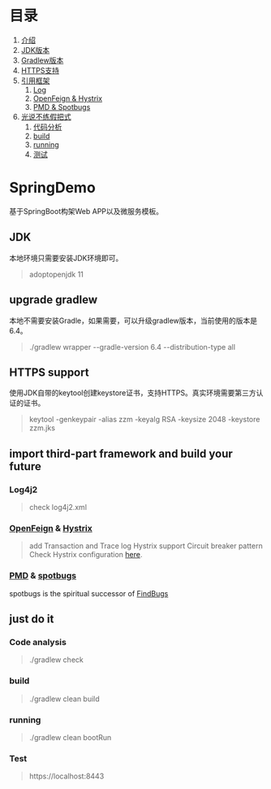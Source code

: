 # 目录
1. [介绍](#introduction)
2. [JDK版本](#jdk)
3. [Gradlew版本](#gradlew)
4. [HTTPS支持](#https)
5. [引用框架](#frameworks)
    1. [Log](#log4j2)
    2. [OpenFeign & Hystrix](#openfeign)
    3. [PMD & Spotbugs](#pmd)
6. [光说不练假把式](#justdoit)
    1. [代码分析](#codecheck)
    2. [build](#cleanbuild)
    3. [running](#running)
    4. [测试](#testing)

# SpringDemo <a name="introduction"></a>
基于SpringBoot构架Web APP以及微服务模板。

## JDK <a name="jdk"></a>
本地环境只需要安装JDK环境即可。
> adoptopenjdk 11

## upgrade gradlew <a name="gradlew"></a>
本地不需要安装Gradle，如果需要，可以升级gradlew版本，当前使用的版本是6.4。
> ./gradlew wrapper --gradle-version 6.4 --distribution-type all

## HTTPS support <a name="https"></a>
使用JDK自带的keytool创建keystore证书，支持HTTPS。真实环境需要第三方认证的证书。
> keytool -genkeypair -alias zzm -keyalg RSA -keysize 2048 -keystore zzm.jks 

## import third-part framework and build your future <a name="frameworks"></a>

### Log4j2 <a name="log4j2"></a>
> check log4j2.xml

### [OpenFeign](https://github.com/OpenFeign/feign) & [Hystrix](https://github.com/Netflix/Hystrix) <a name="openfeign"></a>
> add Transaction and Trace log
> Hystrix support Circuit breaker pattern
> Check Hystrix configuration [here](https://github.com/Netflix/Hystrix/wiki/Configuration).

### [PMD](https://pmd.github.io/) & [spotbugs](https://github.com/spotbugs/spotbugs) <a name="pmd"></a>
spotbugs is the spiritual successor of [FindBugs](https://github.com/findbugsproject/findbugs)

## just do it <a name="justdoit"></a>

### Code analysis <a name="codecheck"></a>
> ./gradlew check

### build <a name="cleanbuild"></a>
> ./gradlew clean build

### running <a name="running"></a>
> ./gradlew clean bootRun

### Test <a name="testing"></a>
> https://localhost:8443

